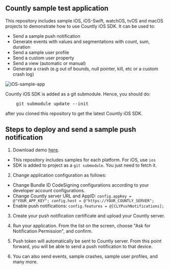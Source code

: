 ## Countly sample test application

This repository includes sample iOS, iOS-Swift, watchOS, tvOS and macOS projects to demonstrate how to use Countly iOS SDK. It can be used to: 

* Send a sample push notification
* Generate events with values and segmentations with count, sum, duration
* Send a sample user profile
* Send a custom user property
* Send a view (automatic or manual)
* Generate a crash (e.g out of bounds, null pointer, kill, etc or a custom crash log)

![iOS-sample-app](https://count.ly/github/countly-ios-sample-app.png)

Countly iOS SDK is added as a git submodule. Hence, you should do:

<pre class="prettyprint">
	git submodule update --init
</pre>

after you cloned this repository to get the latest Countly iOS SDK.

## Steps to deploy and send a sample push notification

1. Download demo [here](https://github.com/Countly/countly-sample-ios).

- This repository includes samples for each platform. For iOS, use `ios`
- SDK is added to project as a `git submodule`. You just need to fetch it.

2. Change application configuration as follows: 

- Change Bundle ID CodeSigning configurations according to your developer account configurations.
- Change Countly server URL and AppID: `config.appKey = @"YOUR_APP_KEY"; config.host = @"https://YOUR_COUNTLY_SERVER";`
- Enable push notifications: `config.features = @[CLYPushNotifications];`

3. Create your push notification certificate and upload your Countly server.

4. Run your application. From the list on the screen, choose "Ask for Notification Permission", and confirm.

5. Push token will automatically be sent to Countly server. From this point forward, you will be able to send a push notification to that device. 

6. You can also send events, sample crashes, sample user profiles, and many more.
